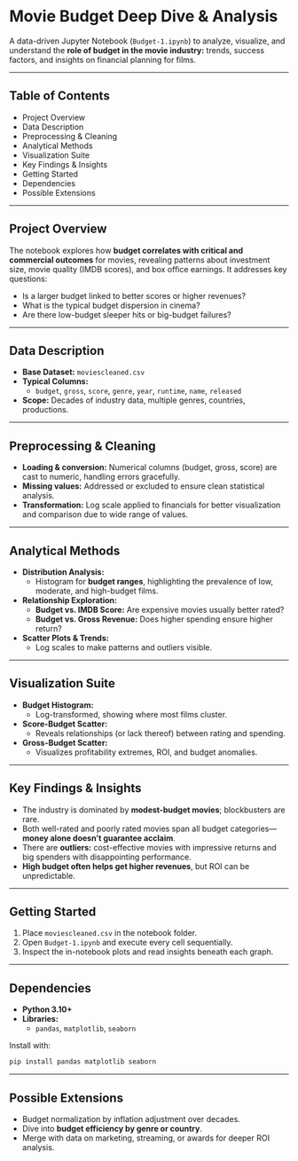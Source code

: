 # Movie Budget Deep Dive & Analysis

A data-driven Jupyter Notebook (`Budget-1.ipynb`) to analyze, visualize, and understand the **role of budget in the movie industry:** trends, success factors, and insights on financial planning for films.

***

## Table of Contents

- Project Overview
- Data Description
- Preprocessing & Cleaning
- Analytical Methods
- Visualization Suite
- Key Findings & Insights
- Getting Started
- Dependencies
- Possible Extensions

***

## Project Overview

The notebook explores how **budget correlates with critical and commercial outcomes** for movies, revealing patterns about investment size, movie quality (IMDB scores), and box office earnings. It addresses key questions:

- Is a larger budget linked to better scores or higher revenues?
- What is the typical budget dispersion in cinema?
- Are there low-budget sleeper hits or big-budget failures?

***

## Data Description

- **Base Dataset:** `moviescleaned.csv`
- **Typical Columns:**
    - `budget`, `gross`, `score`, `genre`, `year`, `runtime`, `name`, `released`
- **Scope:** Decades of industry data, multiple genres, countries, productions.

***

## Preprocessing & Cleaning

- **Loading & conversion:** Numerical columns (budget, gross, score) are cast to numeric, handling errors gracefully.
- **Missing values:** Addressed or excluded to ensure clean statistical analysis.
- **Transformation:** Log scale applied to financials for better visualization and comparison due to wide range of values.

***

## Analytical Methods

- **Distribution Analysis:**  
  - Histogram for **budget ranges**, highlighting the prevalence of low, moderate, and high-budget films.
- **Relationship Exploration:**  
  - **Budget vs. IMDB Score:** Are expensive movies usually better rated?
  - **Budget vs. Gross Revenue:** Does higher spending ensure higher return?
- **Scatter Plots & Trends:**  
  - Log scales to make patterns and outliers visible.

***

## Visualization Suite

- **Budget Histogram:**  
  - Log-transformed, showing where most films cluster.
- **Score-Budget Scatter:**  
  - Reveals relationships (or lack thereof) between rating and spending.
- **Gross-Budget Scatter:**  
  - Visualizes profitability extremes, ROI, and budget anomalies.

***

## Key Findings & Insights

- The industry is dominated by **modest-budget movies**; blockbusters are rare.
- Both well-rated and poorly rated movies span all budget categories—**money alone doesn’t guarantee acclaim**.
- There are **outliers:** cost-effective movies with impressive returns and big spenders with disappointing performance.
- **High budget often helps get higher revenues**, but ROI can be unpredictable.

***

## Getting Started

1. Place `moviescleaned.csv` in the notebook folder.
2. Open `Budget-1.ipynb` and execute every cell sequentially.
3. Inspect the in-notebook plots and read insights beneath each graph.

***

## Dependencies

- **Python 3.10+**
- **Libraries:**  
    - `pandas`, `matplotlib`, `seaborn`

Install with:
```bash
pip install pandas matplotlib seaborn
```

***

## Possible Extensions

- Budget normalization by inflation adjustment over decades.
- Dive into **budget efficiency by genre or country**.
- Merge with data on marketing, streaming, or awards for deeper ROI analysis.
